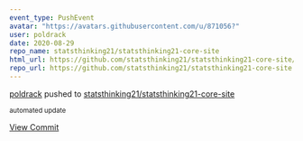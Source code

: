 ```yaml
---
event_type: PushEvent
avatar: "https://avatars.githubusercontent.com/u/871056?"
user: poldrack
date: 2020-08-29
repo_name: statsthinking21/statsthinking21-core-site
html_url: https://github.com/statsthinking21/statsthinking21-core-site/commit/be903458bd8b3ba1e75ee8012bd004ae4ea65fb2
repo_url: https://github.com/statsthinking21/statsthinking21-core-site
---
```


<a href='https://github.com/poldrack' target='_blank'>poldrack</a> pushed to <a href='https://github.com/statsthinking21/statsthinking21-core-site' target='_blank'>statsthinking21/statsthinking21-core-site</a>

<small>automated update</small>

<a href='https://github.com/statsthinking21/statsthinking21-core-site/commit/be903458bd8b3ba1e75ee8012bd004ae4ea65fb2' target='_blank'>View Commit</a>